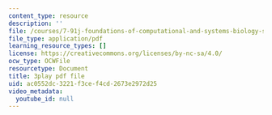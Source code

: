 ```yaml
---
content_type: resource
description: ''
file: /courses/7-91j-foundations-of-computational-and-systems-biology-spring-2014/ac0552dc3221f3cef4cd2673e2972d25_RBPcKbEvK3U.pdf
file_type: application/pdf
learning_resource_types: []
license: https://creativecommons.org/licenses/by-nc-sa/4.0/
ocw_type: OCWFile
resourcetype: Document
title: 3play pdf file
uid: ac0552dc-3221-f3ce-f4cd-2673e2972d25
video_metadata:
  youtube_id: null
---
```


